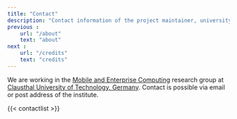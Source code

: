 ```yaml
---
title: "Contact"
description: "Contact information of the project maintainer, university and research group"
previous :
    url: "/about"
    text: "about"
next :
    url: "/credits"
    text: "credits"    
---
```


We are working in the [Mobile and Enterprise Computing](http://meclab.in.tu-clausthal.de/) research group at [Clausthal University of Technology, Germany](http://tu-clausthal.de). Contact is possible via email or post address of the institute.

{{< contactlist >}}
